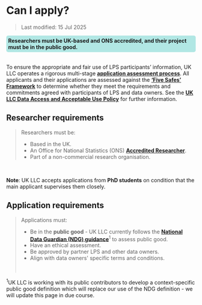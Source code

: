 
# Can I apply?
>Last modified: 15 Jul 2025
<div style="background-color: rgba(0, 178, 169, 0.3); padding: 5px; border-radius: 5px;"><strong>Researchers must be UK-based and ONS accredited, and their project must be in the public good.</strong></div>  
<br>

To ensure the appropriate and fair use of LPS participants’ information, UK LLC operates a rigorous multi-stage [**application assessment process**](https://ukllc.ac.uk/apply). All applicants and 
their applications are assessed against the [**‘Five Safes’ Framework**](https://ukdataservice.ac.uk/help/secure-lab/what-is-the-five-safes-framework/) to determine whether they meet the requirements and commitments agreed with participants of LPS and data owners. See the [**UK LLC Data Access and Acceptable Use Policy**](https://ukllc.ac.uk/governance) for further information.  


##  Researcher requirements

> Researchers must be: 
>* Based in the UK.
>* An Office for National Statistics (ONS) [**Accredited Researcher**](https://www.ons.gov.uk/aboutus/whatwedo/statistics/requestingstatistics/secureresearchservice/becomeanaccreditedresearcher).
>* Part of a non-commercial research organisation.  
<br>

**Note**: UK LLC accepts applications from **PhD students** on condition that the main applicant supervises them closely.  

## Application requirements
> Applications must:
> * Be in the **public good** - UK LLC currently follows the [**National Data Guardian (NDG) guidance**](https://assets.publishing.service.gov.uk/government/uploads/system/uploads/attachment_data/file/1124013/NDG_public_benefit_guidance_v1.0_-_14.12.22.pdf)<sup>1</sup> to assess public good. 
> * Have an ethical assessment.
> * Be approved by partner LPS and other data owners.
> * Align with data owners' specific terms and conditions.  
> <br>

<sup>1</sup>UK LLC is working with its public contributors to develop a context-specific public good definition which will replace our use of the NDG definition - we will update this page in due course.
